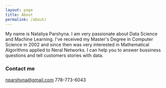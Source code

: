 ```yaml
---
layout: page
title: About
permalink: /about/
---
```


My name is Nataliya Parshyna. 
I am very passionate about Data Science and Machine Learning. 
I've received my Master's Degree in Computer Science in 2002 and since then was very interested in Mathematical Algorithms applied to Neral Networks.
I can help you to answer bussiness questions and tell customers stories with data.
### Contact me

nparshyna@gmail.com
778-773-6043
